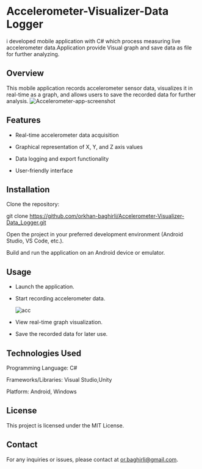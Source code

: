 # Accelerometer-Visualizer-Data Logger
i developed mobile application with C# which process measuring live accelerometer data.Application provide Visual graph and save data as file for further analyzing.

## Overview

This mobile application records accelerometer sensor data, visualizes it in real-time as a graph, and allows users to save the recorded data for further analysis.
![Accelerometer-app-screenshot](https://github.com/user-attachments/assets/9af5a8fa-8bdc-4449-8d0a-edf5c379f581)


## Features

- Real-time accelerometer data acquisition

- Graphical representation of X, Y, and Z axis values

- Data logging and export functionality

- User-friendly interface

## Installation

Clone the repository:

git clone https://github.com/orkhan-baghirli/Accelerometer-Visualizer-Data_Logger.git

Open the project in your preferred development environment (Android Studio, VS Code, etc.).

Build and run the application on an Android device or emulator.

## Usage

- Launch the application.

- Start recording accelerometer data.
  
  ![acc](https://github.com/user-attachments/assets/57b281cb-18aa-4101-9d55-1a77b4006705)


- View real-time graph visualization.

- Save the recorded data for later use.

## Technologies Used

Programming Language: C#

Frameworks/Libraries: Visual Studio,Unity

Platform: Android, Windows


## License

This project is licensed under the MIT License.

## Contact

For any inquiries or issues, please contact at or.baghirli@gmail.com.
